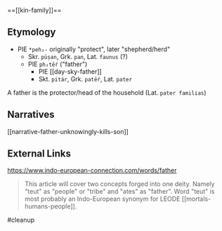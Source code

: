==[[kin-family]]==

 ## Etymology
 - PIE `*peh₂-` originally "protect", later "shepherd/herd"
	- Skr. `pūṣan`, Grk. `pan`, Lat. `faunus` (?)
 	 - PIE `ph₂tḗr` ("father")
		 - PIE [[day-sky-father]]
		 - Skt. `pitár`, Grk. `patḗr`, Lat. `pater`

A father is the protector/head of the household (Lat. `pater familias`)

## Narratives
[[narrative-father-unknowingly-kills-son]]

## External Links
https://www.indo-european-connection.com/words/father
> This article will cover two concepts forged into one deity. Namely "teut" as "people" or "tribe" and "ates" as "father". Word "teut" is most probably an Indo-European synonym for LEODE [[mortals-humans-people]].

#cleanup 